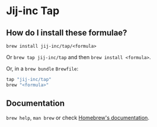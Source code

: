 # Jij-inc Tap

## How do I install these formulae?

`brew install jij-inc/tap/<formula>`

Or `brew tap jij-inc/tap` and then `brew install <formula>`.

Or, in a `brew bundle` `Brewfile`:

```ruby
tap "jij-inc/tap"
brew "<formula>"
```

## Documentation

`brew help`, `man brew` or check [Homebrew's documentation](https://docs.brew.sh).
